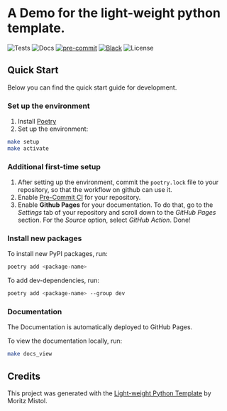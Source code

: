 # A Demo for the light-weight python template.

![Tests](https://img.shields.io/github/actions/workflow/status/MoritzM00/python-template-demo/test.yaml?style=flat-square&label=Tests)
![Docs](https://img.shields.io/github/actions/workflow/status/MoritzM00/python-template-demo/deploy_docs.yaml?style=flat-square&label=Docs)
[![pre-commit](https://img.shields.io/badge/pre--commit-enabled-brightgreen?logo=pre-commit&logoColor=white&style=flat-square)][pre-commit]
[![Black](https://img.shields.io/static/v1?label=code%20style&message=black&color=black&style=flat-square)][black]
![License](https://img.shields.io/github/license/MoritzM00/python-template-demo?style=flat-square)

[pre-commit]: https://github.com/pre-commit/pre-commit
[black]: https://github.com/psf/black

## Quick Start

Below you can find the quick start guide for development.

### Set up the environment

1. Install [Poetry](https://python-poetry.org/docs/#installation)
2. Set up the environment:

```bash
make setup
make activate
```

### Additional first-time setup

1. After setting up the environment, commit the `poetry.lock` file to your repository, so that the workflow on github can use it.
2. Enable [Pre-Commit CI](https://pre-commit.ci/) for your repository.
3. Enable **Github Pages** for your documentation.
   To do that, go to the _Settings_ tab of your repository and scroll down to the _GitHub Pages_ section.
   For the _Source_ option, select _GitHub Action_. Done!

### Install new packages

To install new PyPI packages, run:

```bash
poetry add <package-name>
```

To add dev-dependencies, run:

```bash
poetry add <package-name> --group dev
```

### Documentation

The Documentation is automatically deployed to GitHub Pages.

To view the documentation locally, run:

```bash
make docs_view
```

## Credits

This project was generated with the [Light-weight Python Template](https://github.com/MoritzM00/python-template) by Moritz Mistol.
